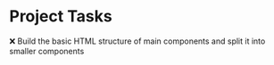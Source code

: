 # Project Tasks

❌ Build the basic HTML structure of main components and split it into smaller components
